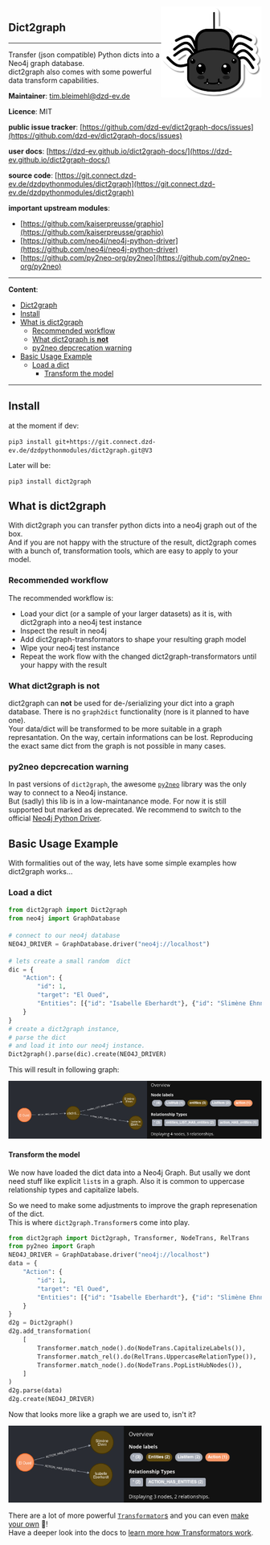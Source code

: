 <img align="right" alt=" " width="200px" src="logo.png">



## Dict2graph

----

Transfer (json compatible) Python dicts into a Neo4j graph database.  
dict2graph also comes with some powerful data transform capabilities.

**Maintainer**: tim.bleimehl@dzd-ev.de

**Licence**: MIT

**public issue tracker**: [https://github.com/dzd-ev/dict2graph-docs/issues](https://github.com/dzd-ev/dict2graph-docs/issues)

**user docs**: [https://dzd-ev.github.io/dict2graph-docs/](https://dzd-ev.github.io/dict2graph-docs/)

**source code**: [https://git.connect.dzd-ev.de/dzdpythonmodules/dict2graph](https://git.connect.dzd-ev.de/dzdpythonmodules/dict2graph)

**important upstream modules**:

* [https://github.com/kaiserpreusse/graphio](https://github.com/kaiserpreusse/graphio)  
* [https://github.com/neo4j/neo4j-python-driver](https://github.com/neo4j/neo4j-python-driver)  
* [https://github.com/py2neo-org/py2neo](https://github.com/py2neo-org/py2neo)  

----

**Content**:

- [Dict2graph](#dict2graph)
- [Install](#install)
- [What is dict2graph](#what-is-dict2graph)
  - [Recommended workflow](#recommended-workflow)
  - [What dict2graph is **not**](#what-dict2graph-is-not)
  - [py2neo depcrecation warning](#py2neo-depcrecation-warning)
- [Basic Usage Example](#basic-usage-example)
  - [Load a dict](#load-a-dict)
    - [Transform the model](#transform-the-model)

----

## Install

at the moment if dev:

`pip3 install git+https://git.connect.dzd-ev.de/dzdpythonmodules/dict2graph.git@V3`

Later will be:

`pip3 install dict2graph`
## What is dict2graph 

With dict2graph you can transfer python dicts into a neo4j graph out of the box.  
And if you are not happy with the structure of the result, dict2graph comes with a bunch of, transformation tools, which are easy to apply to your model.

### Recommended workflow

The recommended workflow is:

- Load your dict (or a sample of your larger datasets) as it is, with dict2graph into a neo4j test instance
- Inspect the result in neo4j
- Add dict2graph-transformators to shape your resulting graph model
- Wipe your neo4j test instance
- Repeat the work flow with the changed dict2graph-transformators until your happy with the result

### What dict2graph is **not**

dict2graph can **not** be used for de-/serializing your dict into a graph database. There is no `graph2dict` functionality (nore is it planned to have one).  
Your data/dict will be transformed to be more suitable in a graph represantation. On the way, certain informations can be lost. Reproducing the exact same dict from the graph is not possible in many cases.

### py2neo depcrecation warning

In past versions of `dict2graph`, the awesome [`py2neo`](https://py2neo.org/2021.1/) library was the only way to connect to a Neo4j instance.  
But (sadly) this lib is in a low-maintanance mode. For now it is still supported but marked as deprecated. We recommend to switch to the official [Neo4j Python Driver](https://neo4j.com/docs/api/python-driver/current/). 

## Basic Usage Example

With formalities out of the way, lets have some simple examples how dict2graph works...

### Load a dict


```python
from dict2graph import Dict2graph
from neo4j import GraphDatabase

# connect to our neo4j database
NEO4J_DRIVER = GraphDatabase.driver("neo4j://localhost")

# lets create a small random  dict
dic = {
    "Action": {
        "id": 1,
        "target": "El Oued",
        "Entities": [{"id": "Isabelle Eberhardt"}, {"id": "Slimène Ehnni"}],
    }
}
# create a dict2graph instance, 
# parse the dict 
# and load it into our neo4j instance.
Dict2graph().parse(dic).create(NEO4J_DRIVER)
```

This will result in following graph:

![](dict2graph_docs/img/readme_basic_example.png "Result example 1")

#### Transform the model

We now have loaded the dict data into a Neo4j Graph. But usally we dont need stuff like explicit `list`s in a graph. Also it is common to uppercase relationship types and capitalize labels.

So we need to make some adjustments to improve the graph represenation of the dict.  
This is where `dict2graph.Transformer`s come into play.

```python
from dict2graph import Dict2graph, Transformer, NodeTrans, RelTrans
from py2neo import Graph
NEO4J_DRIVER = GraphDatabase.driver("neo4j://localhost")
data = {
    "Action": {
        "id": 1,
        "target": "El Oued",
        "Entities": [{"id": "Isabelle Eberhardt"}, {"id": "Slimène Ehnni"}],
    }
}
d2g = Dict2graph()
d2g.add_transformation(
    [
        Transformer.match_node().do(NodeTrans.CapitalizeLabels()),
        Transformer.match_rel().do(RelTrans.UppercaseRelationType()),
        Transformer.match_node().do(NodeTrans.PopListHubNodes()),
    ]
)
d2g.parse(data)
d2g.create(NEO4J_DRIVER)
```

Now that looks more like a graph we are used to, isn't it?

![](dict2graph_docs/img/readme_basic_example_trans.png "Result example 1")

 There are a lot of more powerful [`Transformator`s](https://dzd-ev.github.io/dict2graph-docs/list_transformer) and you can even [make your own](https://dzd-ev.github.io/dict2graph-docs/diy_transformer/) 🚀!  
 Have a deeper look into the docs to [learn more how Transformators work](https://dzd-ev.github.io/dict2graph-docs/use_transformers/).